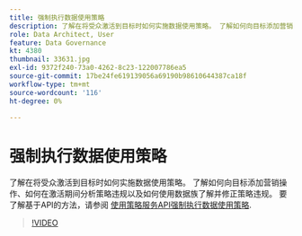 ```yaml
---
title: 强制执行数据使用策略
description: 了解在将受众激活到目标时如何实施数据使用策略。 了解如何向目标添加营销操作、如何在激活期间分析策略违规以及如何使用数据族了解并修正策略违规。
role: Data Architect, User
feature: Data Governance
kt: 4380
thumbnail: 33631.jpg
exl-id: 9372f240-73a0-4262-8c23-122007786ea5
source-git-commit: 17be24fe619139056a69190b98610644387ca18f
workflow-type: tm+mt
source-wordcount: '116'
ht-degree: 0%

---
```


# 强制执行数据使用策略

了解在将受众激活到目标时如何实施数据使用策略。 了解如何向目标添加营销操作、如何在激活期间分析策略违规以及如何使用数据族了解并修正策略违规。 要了解基于API的方法，请参阅 [使用策略服务API强制执行数据使用策略](https://experienceleague.adobe.com/docs/experience-platform/data-governance/enforcement/api-enforcement.html).

>[!VIDEO](https://video.tv.adobe.com/v/33631?quality=12&learn=on)
